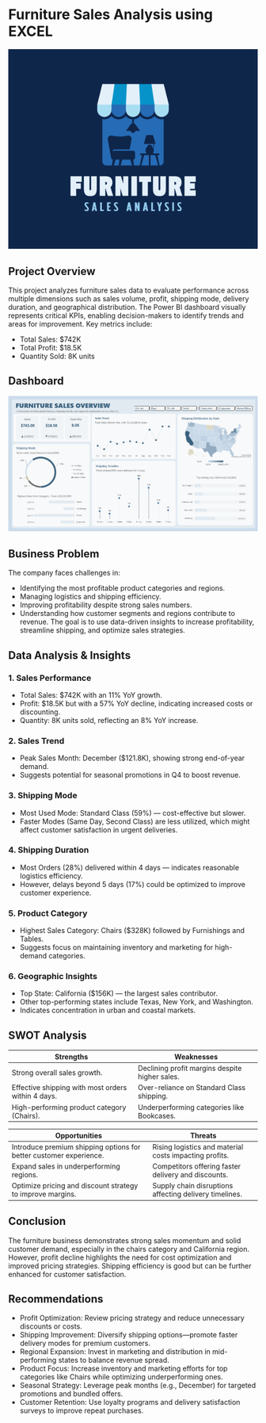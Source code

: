 # Furniture Sales Analysis using EXCEL
![FSLOGO](https://github.com/KumarBoste/Furniture_Sales_Analysis/blob/main/Furniture%20Sales%20LOGO.png)

## Project Overview
This project analyzes furniture sales data to evaluate performance across multiple dimensions such as sales volume, profit, shipping mode, delivery duration, and geographical distribution. The Power BI dashboard visually represents critical KPIs, enabling decision-makers to identify trends and areas for improvement.
Key metrics include:
- Total Sales: $742K
- Total Profit: $18.5K
- Quantity Sold: 8K units

## Dashboard
![DASHBOARD](https://github.com/KumarBoste/Furniture_Sales_Analysis/blob/main/Dashboard/Furniture%20Sales%20Dashboard.png)

## Business Problem
The company faces challenges in:
- Identifying the most profitable product categories and regions.
- Managing logistics and shipping efficiency.
- Improving profitability despite strong sales numbers.
- Understanding how customer segments and regions contribute to revenue.
The goal is to use data-driven insights to increase profitability, streamline shipping, and optimize sales strategies.

## Data Analysis & Insights
### 1. Sales Performance
- Total Sales: $742K with  an 11% YoY growth.
- Profit: $18.5K but with a 57% YoY decline, indicating increased costs or discounting.
- Quantity: 8K units sold, reflecting an 8% YoY increase.

### 2. Sales Trend
- Peak Sales Month: December ($121.8K), showing strong end-of-year demand.
- Suggests potential for seasonal promotions in Q4 to boost revenue.

### 3. Shipping Mode
- Most Used Mode: Standard Class (59%) — cost-effective but slower.
- Faster Modes (Same Day, Second Class) are less utilized, which might affect customer satisfaction in urgent deliveries.

### 4. Shipping Duration
- Most Orders (28%) delivered within 4 days — indicates reasonable logistics efficiency.
- However, delays beyond 5 days (17%) could be optimized to improve customer experience.

### 5. Product Category
- Highest Sales Category: Chairs ($328K) followed by Furnishings and Tables.
- Suggests focus on maintaining inventory and marketing for high-demand categories.

### 6. Geographic Insights
- Top State: California ($156K) — the largest sales contributor.
- Other top-performing states include Texas, New York, and Washington.
- Indicates concentration in urban and coastal markets.

## SWOT Analysis
| Strengths |	Weaknesses |
|-----------|------------|
|Strong overall sales growth.|Declining profit margins despite higher sales.|
|Effective shipping with most orders within 4 days.|Over-reliance on Standard Class shipping.|
|High-performing product category (Chairs).|Underperforming categories like Bookcases.|

| Opportunities |	Threats |
|---------------|---------|
|Introduce premium shipping options for better customer experience.|Rising logistics and material costs impacting profits.|
|Expand sales in underperforming regions.|Competitors offering faster delivery and discounts.|
|Optimize pricing and discount strategy to improve margins.|Supply chain disruptions affecting delivery timelines.|

## Conclusion
The furniture business demonstrates strong sales momentum and solid customer demand, especially in the chairs category and California region. However, profit decline highlights the need for cost optimization and improved pricing strategies. Shipping efficiency is good but can be further enhanced for customer satisfaction.

## Recommendations
- Profit Optimization: Review pricing strategy and reduce unnecessary discounts or costs.
- Shipping Improvement: Diversify shipping options—promote faster delivery modes for premium customers.
- Regional Expansion: Invest in marketing and distribution in mid-performing states to balance revenue spread.
- Product Focus: Increase inventory and marketing efforts for top categories like Chairs while optimizing underperforming ones.
- Seasonal Strategy: Leverage peak months (e.g., December) for targeted promotions and bundled offers.
- Customer Retention: Use loyalty programs and delivery satisfaction surveys to improve repeat purchases.
